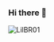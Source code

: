 ### Hi there 👋

![LilBR01](https://github-readme-stats.vercel.app/api/top-langs?username=LilBR01&show_icons=true&count_private=true&theme=gotham)


